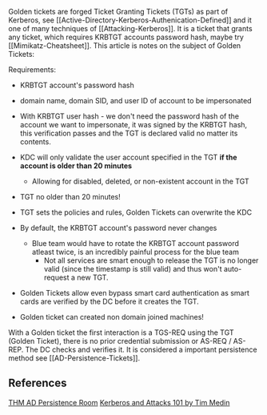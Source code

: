 Golden tickets are forged Ticket Granting Tickets (TGTs) as part of Kerberos, see [[Active-Directory-Kerberos-Authenication-Defined]] and it one of many techniques of [[Attacking-Kerberos]]. It is a ticket that grants any ticket, which requires KRBTGT accounts password hash, maybe try [[Mimikatz-Cheatsheet]]. This article is notes on the subject of Golden Tickets:

Requirements:
- KRBTGT account's password hash
- domain name, domain SID, and user ID of account to be impersonated

- With KRBTGT user hash - we don't need the password hash of the account we want to impersonate, it was signed by the KRBTGT hash, this verification passes and the TGT is declared valid no matter its contents.
- KDC will only validate the user account specified in the TGT **if the account is older than 20 minutes**
	- Allowing for disabled, deleted, or non-existent account in the TGT 
- TGT no older than 20 minutes!
- TGT sets the policies and rules, Golden Tickets can overwrite the KDC 
- By default, the KRBTGT account's password never changes
	- Blue team would have to rotate the KRBTGT account password atleast twice, is an incredibly painful process for the blue team
		- Not all services are smart enough to release the TGT is no longer valid (since the timestamp is still valid) and thus won't auto-request a new TGT.
- Golden Tickets allow even bypass smart card authentication as smart cards are verified by the DC before it creates the TGT.
- Golden ticket can created non domain joined machines!

With a Golden ticket the first interaction is a TGS-REQ using the TGT (Golden Ticket), there is no prior credential submission or AS-REQ / AS-REP. The DC checks and verifies it. It is considered a important persistence method see [[AD-Persistence-Tickets]].


## References

[THM AD Persistence Room](https://tryhackme.com/room/persistingad)
[Kerberos and Attacks 101 by Tim Medin](https://www.youtube.com/watch?v=9lOFpUA25Nk)